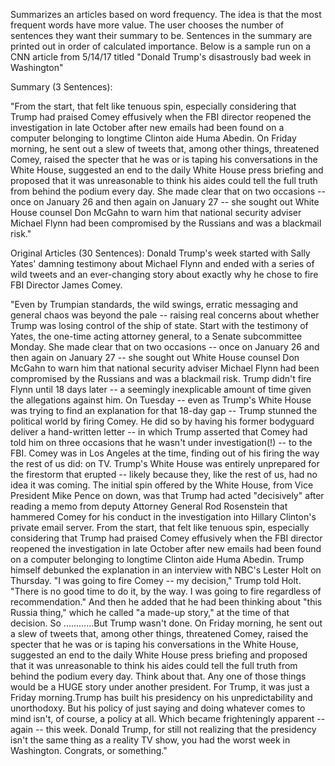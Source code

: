 Summarizes an articles based on word frequency. The idea is that the most frequent words have more value.
The user chooses the number of sentences they want their summary to be. Sentences in the summary are printed out 
in order of calculated importance. Below is a sample run on a CNN article from 5/14/17 titled 
"Donald Trump's disastrously bad week in Washington"

Summary (3 Sentences):

"From the start, that felt like tenuous spin, especially considering that Trump had praised Comey 
effusively when the FBI director reopened the investigation in late October after new emails had been
found on a computer belonging to longtime Clinton aide Huma Abedin. On Friday morning, he sent out a slew
of tweets that, among other things, threatened Comey, raised the specter that he was or is taping his 
conversations in the White House, suggested an end to the daily White House press briefing and proposed
that it was unreasonable to think his aides could tell the full truth from behind the podium every day.
She made clear that on two occasions -- once on January 26 and then again on January 27 -- she sought out 
White House counsel Don McGahn to warn him that national security adviser Michael Flynn had been compromised 
by the Russians and was a blackmail risk."

Original Articles (30 Sentences):
Donald Trump's week started with Sally Yates' damning testimony about Michael Flynn and ended with a series of
wild tweets and an ever-changing story about exactly why he chose to fire FBI Director James Comey.

"Even by Trumpian standards, the wild swings, erratic messaging and general chaos was beyond the pale -- raising 
real concerns about whether Trump was losing control of the ship of state. Start with the testimony of Yates, 
the one-time acting attorney general, to a Senate subcommittee Monday. She made clear that on two occasions -- 
once on January 26 and then again on January 27 -- she sought out White House counsel Don McGahn to warn him that 
national security adviser Michael Flynn had been compromised by the Russians and was a blackmail risk. Trump didn't 
fire Flynn until 18 days later -- a seemingly inexplicable amount of time given the allegations against him. On Tuesday
-- even as Trump's White House was trying to find an explanation for that 18-day gap -- Trump stunned the political world
by firing Comey. He did so by having his former bodyguard deliver a hand-written letter -- in which Trump asserted that 
Comey had told him on three occasions that he wasn't under investigation(!) -- to the FBI. Comey was in Los Angeles at the 
time, finding out of his firing the way the rest of us did: on TV. Trump's White House was entirely unprepared for the 
firestorm that erupted -- likely because they, like the rest of us, had no idea it was coming. The initial spin offered by
the White House, from Vice President Mike Pence on down, was that Trump had acted "decisively" after reading a memo from 
deputy Attorney General Rod Rosenstein that hammered Comey for his conduct in the investigation into Hillary Clinton's private
email server. From the start, that felt like tenuous spin, especially considering that Trump had praised Comey effusively when
the FBI director reopened the investigation in late October after new emails had been found on a computer belonging to longtime
Clinton aide Huma Abedin. Trump himself debunked the explanation in an interview with NBC's Lester Holt on Thursday. 
"I was going to fire Comey -- my decision," Trump told Holt. "There is no good time to do it, by the way. I was going to fire 
regardless of recommendation." And then he added that he had been thinking about "this Russia thing," which he called 
"a made-up story," at the time of that decision. So ............But Trump wasn't done. On Friday morning, he sent out a slew of
tweets that, among other things, threatened Comey, raised the specter that he was or is taping his conversations in the White 
House, suggested an end to the daily White House press briefing and proposed that it was unreasonable to think his aides could
tell the full truth from behind the podium every day. Think about that. Any one of those things would be a HUGE story under 
another president. For Trump, it was just a Friday morning.Trump has built his presidency on his unpredictability and 
unorthodoxy. But his policy of just saying and doing whatever comes to mind isn't, of course, a policy at all. Which became
frighteningly apparent -- again -- this week. Donald Trump, for still not realizing that the presidency isn't the same thing 
as a reality TV show, you had the worst week in Washington. Congrats, or something."


